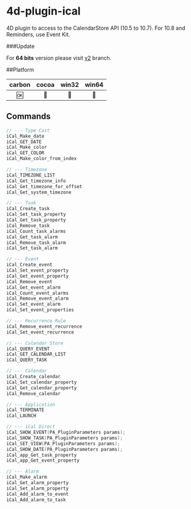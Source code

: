 4d-plugin-ical
==============

4D plugin to access to the CalendarStore API (10.5 to 10.7). For 10.8 and Reminders, use Event Kit.

###Update

For **64 bits** version please visit [v2](https://github.com/miyako/4d-plugin-ical/tree/v2) branch.

##Platform

| carbon | cocoa | win32 | win64 |
|:------:|:-----:|:---------:|:---------:|
|🆗|🚫|🚫|🚫|

Commands
---

```c
// --- Type Cast
iCal_Make_date
iCal_GET_DATE
iCal_Make_color
iCal_GET_COLOR
iCal_Make_color_from_index

// --- Timezone
iCal_TIMEZONE_LIST
iCal_Get_timezone_info
iCal_Get_timezone_for_offset
iCal_Get_system_timezone

// --- Task
iCal_Create_task
iCal_Set_task_property
iCal_Get_task_property
iCal_Remove_task
iCal_Count_task_alarms
iCal_Get_task_alarm
iCal_Remove_task_alarm
iCal_Set_task_alarm

// --- Event
iCal_Create_event
iCal_Set_event_property
iCal_Get_event_property
iCal_Remove_event
iCal_Get_event_alarm
iCal_Count_event_alarms
iCal_Remove_event_alarm
iCal_Set_event_alarm
iCal_Set_event_properties

// --- Recurrence Rule
iCal_Remove_event_recurrence
iCal_Set_event_recurrence

// --- Calendar Store
iCal_QUERY_EVENT
iCal_GET_CALENDAR_LIST
iCal_QUERY_TASK

// --- Calendar
iCal_Create_calendar
iCal_Set_calendar_property
iCal_Get_calendar_property
iCal_Remove_calendar

// --- Application
iCal_TERMINATE
iCal_LAUNCH

// --- iCal Direct
iCal_SHOW_EVENT(PA_PluginParameters params);
iCal_SHOW_TASK(PA_PluginParameters params);
iCal_SET_VIEW(PA_PluginParameters params);
iCal_SHOW_DATE(PA_PluginParameters params);
iCal_app_Get_task_property
iCal_app_Get_event_property

// --- Alarm
iCal_Make_alarm
iCal_Get_alarm_property
iCal_Set_alarm_property
iCal_Add_alarm_to_event
iCal_Add_alarm_to_task
```
